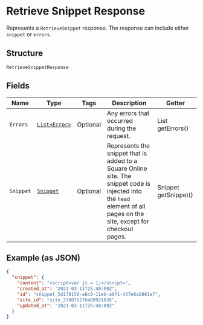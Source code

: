 
# Retrieve Snippet Response

Represents a `RetrieveSnippet` response. The response can include either `snippet` or `errors`.

## Structure

`RetrieveSnippetResponse`

## Fields

| Name | Type | Tags | Description | Getter |
|  --- | --- | --- | --- | --- |
| `Errors` | [`List<Error>`](/doc/models/error.md) | Optional | Any errors that occurred during the request. | List<Error> getErrors() |
| `Snippet` | [`Snippet`](/doc/models/snippet.md) | Optional | Represents the snippet that is added to a Square Online site. The snippet code is injected into the `head` element of all pages on the site, except for checkout pages. | Snippet getSnippet() |

## Example (as JSON)

```json
{
  "snippet": {
    "content": "<script>var js = 1;</script>",
    "created_at": "2021-03-11T25:40:09Z",
    "id": "snippet_5d178150-a6c0-11eb-a9f1-437e6a2881e7",
    "site_id": "site_278075276488921835",
    "updated_at": "2021-03-11T25:40:09Z"
  }
}
```

